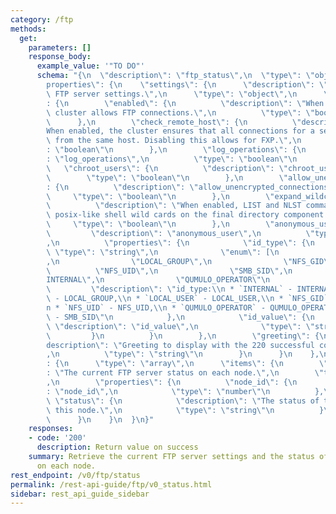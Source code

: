 ```yaml
---
category: /ftp
methods:
  get:
    parameters: []
    response_body:
      example_value: '"TO DO"'
      schema: "{\n  \"description\": \"ftp_status\",\n  \"type\": \"object\",\n  \"\
        properties\": {\n    \"settings\": {\n      \"description\": \"The current\
        \ FTP server settings.\",\n      \"type\": \"object\",\n      \"properties\"\
        : {\n        \"enabled\": {\n          \"description\": \"When enabled, the\
        \ cluster allows FTP connections.\",\n          \"type\": \"boolean\"\n  \
        \      },\n        \"check_remote_host\": {\n          \"description\": \"\
        When enabled, the cluster ensures that all connections for a session come\
        \ from the same host. Disabling this allows for FXP.\",\n          \"type\"\
        : \"boolean\"\n        },\n        \"log_operations\": {\n          \"description\"\
        : \"log_operations\",\n          \"type\": \"boolean\"\n        },\n     \
        \   \"chroot_users\": {\n          \"description\": \"chroot_users\",\n  \
        \        \"type\": \"boolean\"\n        },\n        \"allow_unencrypted_connections\"\
        : {\n          \"description\": \"allow_unencrypted_connections\",\n     \
        \     \"type\": \"boolean\"\n        },\n        \"expand_wildcards\": {\n\
        \          \"description\": \"When enabled, LIST and NLST commands support\
        \ posix-like shell wild cards on the final directory component.\",\n     \
        \     \"type\": \"boolean\"\n        },\n        \"anonymous_user\": {\n \
        \         \"description\": \"anonymous_user\",\n          \"type\": \"object\"\
        ,\n          \"properties\": {\n            \"id_type\": {\n             \
        \ \"type\": \"string\",\n              \"enum\": [\n                \"LOCAL_USER\"\
        ,\n                \"LOCAL_GROUP\",\n                \"NFS_GID\",\n      \
        \          \"NFS_UID\",\n                \"SMB_SID\",\n                \"\
        INTERNAL\",\n                \"QUMULO_OPERATOR\"\n              ],\n     \
        \         \"description\": \"id_type:\\n * `INTERNAL` - INTERNAL,\\n * `LOCAL_GROUP`\
        \ - LOCAL_GROUP,\\n * `LOCAL_USER` - LOCAL_USER,\\n * `NFS_GID` - NFS_GID,\\\
        n * `NFS_UID` - NFS_UID,\\n * `QUMULO_OPERATOR` - QUMULO_OPERATOR,\\n * `SMB_SID`\
        \ - SMB_SID\"\n            },\n            \"id_value\": {\n             \
        \ \"description\": \"id_value\",\n              \"type\": \"string\"\n   \
        \         }\n          }\n        },\n        \"greeting\": {\n          \"\
        description\": \"Greeting to display with the 220 successful connection message.\"\
        ,\n          \"type\": \"string\"\n        }\n      }\n    },\n    \"statuses\"\
        : {\n      \"type\": \"array\",\n      \"items\": {\n        \"description\"\
        : \"The current FTP server status on each node.\",\n        \"type\": \"object\"\
        ,\n        \"properties\": {\n          \"node_id\": {\n            \"description\"\
        : \"node_id\",\n            \"type\": \"number\"\n          },\n         \
        \ \"status\": {\n            \"description\": \"The status of the server on\
        \ this node.\",\n            \"type\": \"string\"\n          }\n        }\n\
        \      }\n    }\n  }\n}"
    responses:
    - code: '200'
      description: Return value on success
    summary: Retrieve the current FTP server settings and the status of the server
      on each node.
rest_endpoint: /v0/ftp/status
permalink: /rest-api-guide/ftp/v0_status.html
sidebar: rest_api_guide_sidebar
---
```

